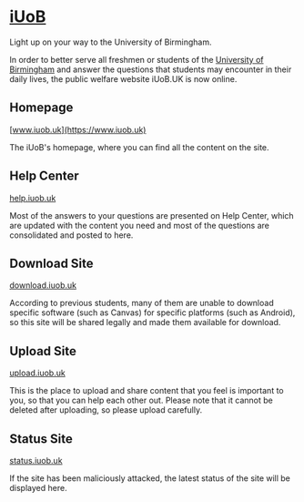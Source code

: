 # [iUoB](https://www.iuob.uk)

Light up on your way to the University of Birmingham.

In order to better serve all freshmen or students of the [University of Birmingham](https://www.birmingham.ac.uk) and answer the questions that students may encounter in their daily lives, the public welfare website iUoB.UK is now online.


## Homepage

[www.iuob.uk](https://www.iuob.uk)

The iUoB's homepage, where you can find all the content on the site.


## Help Center

[help.iuob.uk](https://help.iuob.uk)

Most of the answers to your questions are presented on Help Center, which are updated with the content you need and most of the questions are consolidated and posted to here.


## Download Site

[download.iuob.uk](https://download.iuob.uk)

According to previous students, many of them are unable to download specific software (such as Canvas) for specific platforms (such as Android), so this site will be shared legally and made them available for download.

## Upload Site

[upload.iuob.uk](https://upload.iuob.uk)

This is the place to upload and share content that you feel is important to you, so that you can help each other out. Please note that it cannot be deleted after uploading, so please upload carefully.

## Status Site

[status.iuob.uk](https://status.iuob.uk)

If the site has been maliciously attacked, the latest status of the site will be displayed here.
